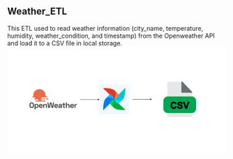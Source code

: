 ## Weather_ETL
This ETL used to read weather information (city_name, temperature, humidity, weather_condition, and timestamp) from the Openweather API and load it to a CSV file in local storage.
![Alt](https://github.com/AdanALalawni/Weather/blob/main/W-ETL.png)
